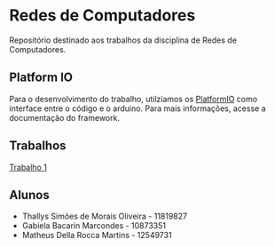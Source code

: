 # Redes de Computadores

Repositório destinado aos trabalhos da disciplina de Redes de Computadores. 

## Platform IO

Para o desenvolvimento do trabalho, utilziamos os [PlatformIO](https://docs.platformio.org/en/stable/what-is-platformio.html) como interface entre o código e o arduino. Para mais informações, acesse a documentação do framework. 

## Trabalhos

[Trabalho 1](/Trabalho%201/README.md) </br>

## Alunos 

- Thallys Simões de Morais Oliveira - 11819827
- Gabiela Bacarin Marcondes         - 10873351 
- Matheus Della Rocca Martins       - 12549731


